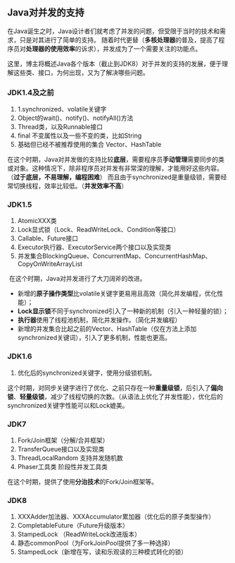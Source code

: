 ## Java对并发的支持

​		在Java诞生之时，Java设计者们就考虑了并发的问题，但受限于当时的技术和需求，只是对其进行了简单的支持。
随着时代更替（**多核处理器**的普及，提高了程序员对**处理器的使用效率**的诉求），并发成为了一个需要关注的功能点。

​		这里，博主将概述Java各个版本（截止到JDK8）对于并发的支持的发展，便于理解这些类、接口，为何出现，又为了解决哪些问题。



### JDK1.4及之前

1. 1.synchronized、volatile关键字
2. Object的wait()、notify()、notifyAll()方法
3. Thread类，以及Runnable接口
4. final 不变属性以及一些不变的类，比如String
5. 基础但已经不被推荐使用的集合 Vector、HashTable



​		在这个时期，Java对并发做的支持比较**底层**，需要程序员**手动管理**需要同步的类或对象。这种情况下，除非程序员对并发有非常深的理解，才能用好这些内容。（**过于底层，不易理解，编程困难**）
而且由于synchronized是重量级锁，需要经常切换线程，效率比较低。（**并发效率不高**）



### JDK1.5

1. AtomicXXX类
2. Lock显式锁（Lock、ReadWriteLock、Condition等接口）
3. Callable、Future接口
4. Executor执行器、ExecutorService两个接口以及实现类
5. 并发集合BlockingQueue、ConcurrentMap、ConcurrentHashMap、CopyOnWriteArrayList



​		在这个时期，Java对并发进行了大刀阔斧的改进。

- 新增的**原子操作类型**比volatile关键字更易用且高效（简化并发编程，优化性能）；
- **Lock显示锁**不同于synchronized引入了一种新的机制（引入一种轻量的锁）；
- **执行器**使用了线程池机制，简化并发操作。（简化并发编程）
- 新增的并发集合比起之前的Vector、HashTable（仅在方法上添加synchronized关键词），引入了更多机制，性能也更高。



### JDK1.6

1. 优化后的synchronized关键字，使用分级锁机制。

​		这个时期，对同步关键字进行了优化、之前只存在一种**重量级锁**，后引入了**偏向锁**、**轻量级锁**，减少了线程切换的次数。（从语法上优化了并发性能），优化后的synchronized关键字性能可以和Lock媲美。



### JDK7

1. Fork/Join框架（分解/合并框架）
2. TransferQueue接口以及实现类
3. ThreadLocalRandom 支持并发随机数
4. Phaser工具类 阶段性并发工具类

​		在这个时期，提供了使用**分治技术**的Fork/Join框架等。



### JDK8

1. XXXAdder加法器、XXXAccumulator累加器（优化后的原子类型操作）
2. CompletableFuture（Future升级版本）
3. StampedLock （ReadWriteLock改进版本）
4. 静态commonPool（为ForkJoinPool提供了多一种选择）
5. StampedLock（新增在写，读和乐观读的三种模式转化的锁）